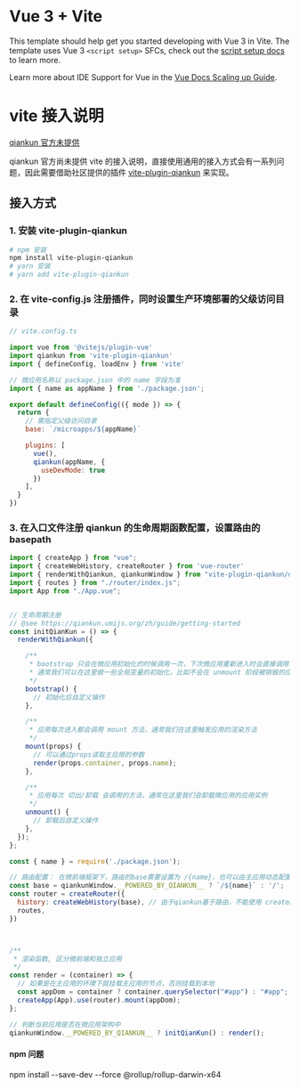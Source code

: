 # Vue 3 + Vite

This template should help get you started developing with Vue 3 in Vite. The template uses Vue 3 `<script setup>` SFCs, check out the [script setup docs](https://v3.vuejs.org/api/sfc-script-setup.html#sfc-script-setup) to learn more.

Learn more about IDE Support for Vue in the [Vue Docs Scaling up Guide](https://vuejs.org/guide/scaling-up/tooling.html#ide-support).

# vite 接入说明 
[qiankun 官方未提供](https://qiankun.umijs.org/zh/guide)

qiankun 官方尚未提供 vite 的接入说明，直接使用通用的接入方式会有一系列问题，因此需要借助社区提供的插件 [vite-plugin-qiankun](https://github.com/tengmaoqing/vite-plugin-qiankun) 来实现。

## 接入方式

### 1. 安装 vite-plugin-qiankun

```bash
# npm 安装
npm install vite-plugin-qiankun 
# yarn 安装
# yarn add vite-plugin-qiankun 
```

### 2. 在 vite-config.js 注册插件，同时设置生产环境部署的父级访问目录

```javascript
// vite.config.ts

import vue from '@vitejs/plugin-vue'
import qiankun from 'vite-plugin-qiankun'
import { defineConfig, loadEnv } from 'vite'

// 微应用名称以 package.json 中的 name 字段为准
import { name as appName } from './package.json';

export default defineConfig(({ mode }) => {
  return {
    // 需指定父级访问目录
    base: `/microapps/${appName}`

    plugins: [
      vue(),
      qiankun(appName, {
        useDevMode: true
      })
    ],
  }
})

```

### 3. 在入口文件注册 qiankun 的生命周期函数配置，设置路由的 basepath

```javascript
import { createApp } from "vue";
import { createWebHistory, createRouter } from 'vue-router'
import { renderWithQiankun, qiankunWindow } from "vite-plugin-qiankun/dist/helper";
import { routes } from "./router/index.js";
import App from "./App.vue";


// 生命周期注册
// @see https://qiankun.umijs.org/zh/guide/getting-started
const initQianKun = () => {
  renderWithQiankun({

    /**
     * bootstrap 只会在微应用初始化的时候调用一次，下次微应用重新进入时会直接调用 mount 钩子，不会再重复触发 bootstrap。
     * 通常我们可以在这里做一些全局变量的初始化，比如不会在 unmount 阶段被销毁的应用级别的缓存等。
     */
    bootstrap() {
      // 初始化后自定义操作
    },

    /**
     * 应用每次进入都会调用 mount 方法，通常我们在这里触发应用的渲染方法
     */
    mount(props) {
      // 可以通过props读取主应用的参数
      render(props.container, props.name);
    },

    /**
     * 应用每次 切出/卸载 会调用的方法，通常在这里我们会卸载微应用的应用实例
     */
    unmount() {
      // 卸载后自定义操作
    },
  });
};

const { name } = require('./package.json');

// 路由配置： 在微前端框架下，路由的base需要设置为 /{name}，也可以由主应用动态配置，目前按照该规则静态配置
const base = qiankunWindow.__POWERED_BY_QIANKUN__ ? `/${name}` : '/';
const router = createRouter({
  history: createWebHistory(base), // 由于qiankun基于路由，不能使用 createMemoryHistory();
  routes,
})



/**
 * 渲染函数, 区分微前端和独立应用
 */
const render = (container) => {
  // 如果是在主应用的环境下就挂载主应用的节点，否则挂载到本地
  const appDom = container ? container.querySelector("#app") : "#app";
  createApp(App).use(router).mount(appDom);
};

// 判断当前应用是否在微应用架构中
qiankunWindow.__POWERED_BY_QIANKUN__ ? initQianKun() : render();

```


#### npm 问题
npm install --save-dev --force  @rollup/rollup-darwin-x64

